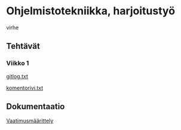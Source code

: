 # Ohjelmistotekniikka, harjoitustyö

virhe

## Tehtävät

### **Viikko 1**

[gitlog.txt](laskarit/viikko1/gitlog.txt)

[komentorivi.txt](laskarit/viikko1/komentorivi.txt)


## Dokumentaatio

[Vaatimusmäärittely](Dokumentit/määrittelydokumentti.txt)
